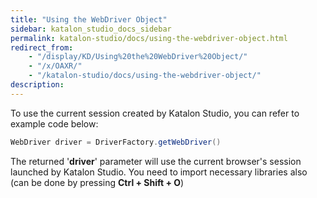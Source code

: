 ```yaml
---
title: "Using the WebDriver Object" 
sidebar: katalon_studio_docs_sidebar
permalink: katalon-studio/docs/using-the-webdriver-object.html 
redirect_from:
    - "/display/KD/Using%20the%20WebDriver%20Object/"
    - "/x/OAXR/"
    - "/katalon-studio/docs/using-the-webdriver-object/"
description: 
---
```

To use the current session created by Katalon Studio, you can refer to example code below:  
  

```groovy
WebDriver driver = DriverFactory.getWebDriver()

```

  
The returned '**driver**' parameter will use the current browser's session launched by Katalon Studio. You need to import necessary libraries also (can be done by pressing **Ctrl + Shift + O**)